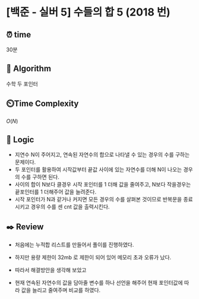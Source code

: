 # [백준 - 실버 5] 수들의 합 5 (2018 번)

## ⏰  **time**

30분

## :pushpin: **Algorithm**

수학
두 포인터

## ⏲️**Time Complexity**

$O(N)$

## :round_pushpin: **Logic**

- 지연수 N이 주어지고, 연속된 자연수의 합으로 나타낼 수 있는 경우의 수를 구하는 문제이다.
- 두 포인터를 활용하여 시작값부터 끝값 사이에 있는 자연수를 더해 N이 나오는 경우의 수를 구하면 된다.
- 사이의 합이 N보다 클경우 시작 포인터를 1 더해 값을 줄여주고, N보다 작을경우는 끝포인터를 1 더해주어 값을 늘려준다.
- 시작 포인터가 N과 같거나 커지면 모든 경우의 수를 살펴본 것이므로 반복문을 종료시키고 경우의 수를 센 cnt 값을 출력시킨다.

## :black_nib: **Review**

- 처음에는 누적합 리스트를 만들어서 풀이를 진행하였다.
- 하지만 용량 제한이 32mb 로 제한이 되어 있어 메모리 초과 오류가 났다.

- 따라서 해결방안을 생각해 보았고 
- 현재 연속된 자연수의 값을 담아줄 변수를 하나 선언을 해주어 현재 포인터값에 따라 값을 늘리고 줄여주며 비교를 하였다.



